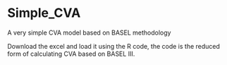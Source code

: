 # Simple_CVA
A very simple CVA model based on BASEL methodology 

Download the excel and load it using the R code, the code is the reduced form of calculating CVA based on BASEL III.

